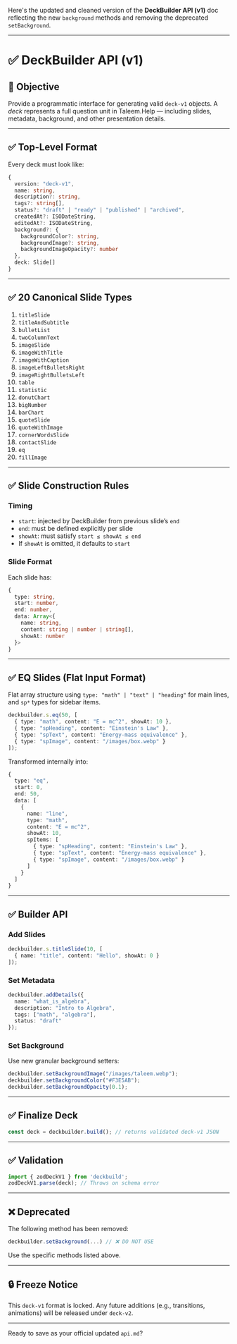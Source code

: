 Here's the updated and cleaned version of the **DeckBuilder API (v1)** doc reflecting the new `background` methods and removing the deprecated `setBackground`.

---

# ✅ DeckBuilder API (v1)

## 🎯 Objective

Provide a programmatic interface for generating valid `deck-v1` objects. A *deck* represents a full question unit in Taleem.Help — including slides, metadata, background, and other presentation details.

---

## ✅ Top-Level Format

Every deck must look like:

```ts
{
  version: "deck-v1",
  name: string,
  description?: string,
  tags?: string[],
  status?: "draft" | "ready" | "published" | "archived",
  createdAt?: ISODateString,
  editedAt?: ISODateString,
  background?: {
    backgroundColor?: string,
    backgroundImage?: string,
    backgroundImageOpacity?: number
  },
  deck: Slide[]
}
```

---

## ✅ 20 Canonical Slide Types

1. `titleSlide`
2. `titleAndSubtitle`
3. `bulletList`
4. `twoColumnText`
5. `imageSlide`
6. `imageWithTitle`
7. `imageWithCaption`
8. `imageLeftBulletsRight`
9. `imageRightBulletsLeft`
10. `table`
11. `statistic`
12. `donutChart`
13. `bigNumber`
14. `barChart`
15. `quoteSlide`
16. `quoteWithImage`
17. `cornerWordsSlide`
18. `contactSlide`
19. `eq`
20. `fillImage`

---

## ✅ Slide Construction Rules

### Timing

* `start`: injected by DeckBuilder from previous slide’s `end`
* `end`: must be defined explicitly per slide
* `showAt`: must satisfy `start ≤ showAt ≤ end`
* If `showAt` is omitted, it defaults to `start`

### Slide Format

Each slide has:

```ts
{
  type: string,
  start: number,
  end: number,
  data: Array<{
    name: string,
    content: string | number | string[],
    showAt: number
  }>
}
```

---

## ✅ EQ Slides (Flat Input Format)

Flat array structure using `type: "math" | "text" | "heading"` for main lines, and `sp*` types for sidebar items.

```ts
deckbuilder.s.eq(50, [
  { type: "math", content: "E = mc^2", showAt: 10 },
  { type: "spHeading", content: "Einstein's Law" },
  { type: "spText", content: "Energy-mass equivalence" },
  { type: "spImage", content: "/images/box.webp" }
]);
```

Transformed internally into:

```ts
{
  type: "eq",
  start: 0,
  end: 50,
  data: [
    {
      name: "line",
      type: "math",
      content: "E = mc^2",
      showAt: 10,
      spItems: [
        { type: "spHeading", content: "Einstein's Law" },
        { type: "spText", content: "Energy-mass equivalence" },
        { type: "spImage", content: "/images/box.webp" }
      ]
    }
  ]
}
```

---

## ✅ Builder API

### Add Slides

```ts
deckbuilder.s.titleSlide(10, [
  { name: "title", content: "Hello", showAt: 0 }
]);
```

### Set Metadata

```ts
deckbuilder.addDetails({
  name: "what_is_algebra",
  description: "Intro to Algebra",
  tags: ["math", "algebra"],
  status: "draft"
});
```

### Set Background

Use new granular background setters:

```ts
deckbuilder.setBackgroundImage("/images/taleem.webp");
deckbuilder.setBackgroundColor("#F3E5AB");
deckbuilder.setBackgroundOpacity(0.1);
```

---

## ✅ Finalize Deck

```ts
const deck = deckbuilder.build(); // returns validated deck-v1 JSON
```

---

## ✅ Validation

```ts
import { zodDeckV1 } from 'deckbuild';
zodDeckV1.parse(deck); // Throws on schema error
```

---

## ❌ Deprecated

The following method has been removed:

```ts
deckbuilder.setBackground(...) // ❌ DO NOT USE
```

Use the specific methods listed above.

---

## 🔒 Freeze Notice

This `deck-v1` format is locked. Any future additions (e.g., transitions, animations) will be released under `deck-v2`.

---

Ready to save as your official updated `api.md`?

